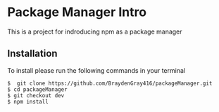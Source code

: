 # Package Manager Intro
This is a project for indroducing npm as a package manager

## Installation
To install please run the following commands in your terminal

```ssh
$  git clone https://github.com/BraydenGray416/packageManager.git
$ cd packageManager
$ git checkout dev
$ npm install
```

